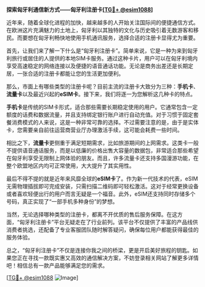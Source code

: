 **探索匈牙利通信新方式——匈牙利注册卡[[TG💪+ @esim1088](https://t.me/s/esim1088)]**

近年来，随着全球化进程的加快，越来越多的人开始关注国际间的便捷通信方式。在欧洲这片充满魅力的土地上，匈牙利以其独特的文化与历史吸引着无数游客和移民。而要想在匈牙利畅快地使用手机通讯服务，选择合适的注册卡显得尤为重要。

首先，让我们来了解一下什么是“匈牙利注册卡”。简单来说，它是一种为来到匈牙利旅行或居住的人提供的本地SIM卡服务。通过这种卡片，用户可以在匈牙利境内享受高速稳定的网络连接以及便捷的语音通话功能。无论是商务出差还是长期定居，一张合适的注册卡都能让您的生活更加便利。

那么，市面上有哪些类型的注册卡呢？目前主流的注册卡大致分为三种：**手机卡**、**流量卡**以及最近兴起的**eSIM卡**。接下来，我们将逐一为您解析这几种卡的特点。

**手机卡**是传统的SIM卡形式，适合那些需要长期稳定使用的用户。它通常包含一定额度的话费和数据流量，并且支持绑定银行账户进行自动充值。对于习惯于固定套餐消费模式的人来说，这是一种非常可靠的选择。不过需要注意的是，由于是实体卡，您需要亲自前往运营商营业厅办理激活手续，这可能会耗费一些时间。

相比之下，**流量卡**更侧重于满足短期需求，比如旅游期间的上网需求。这类卡一般不提供语音通话服务，而是以低廉的价格出售大容量的数据包，非常适合那些希望在匈牙利享受无限制上网体验的朋友。而且，许多流量卡还支持多国漫游功能，在整个欧盟地区内均可正常使用，大大提升了其实用性。

最后不得不提的就是近年来风靡全球的**eSIM卡**了。作为新一代技术的代表，eSIM无需物理插拔即可完成安装，只需扫描二维码即可轻松激活。这对于经常更换设备或者喜欢轻便出行的用户而言无疑是一个福音。此外，eSIM还支持同时存储多个号码，真正实现了“一部手机多种身份”的梦想。

当然，无论选择哪种类型的注册卡，都离不开优质的售后服务保障。在这方面，“匈牙利注册卡”平台无疑走在了行业前列。该平台不仅提供了丰富的产品线供消费者挑选，还配备了专业客服团队随时解答疑问，确保每位用户都能获得最佳的服务体验。

总之，“匈牙利注册卡”不仅是连接你我之间的桥梁，更是开启美好旅程的钥匙。如果您正在寻找一款既实惠又高效的通信解决方案，不妨登录相关网站了解更多详情吧！相信总有一款产品能够满足您的需求。

[[TG💪+ @esim1088](https://t.me/s/esim1088) ![Image](https://i.postimg.cc/4NQfJmqS/Snipaste-2025-05-13-00-14-12.png)]